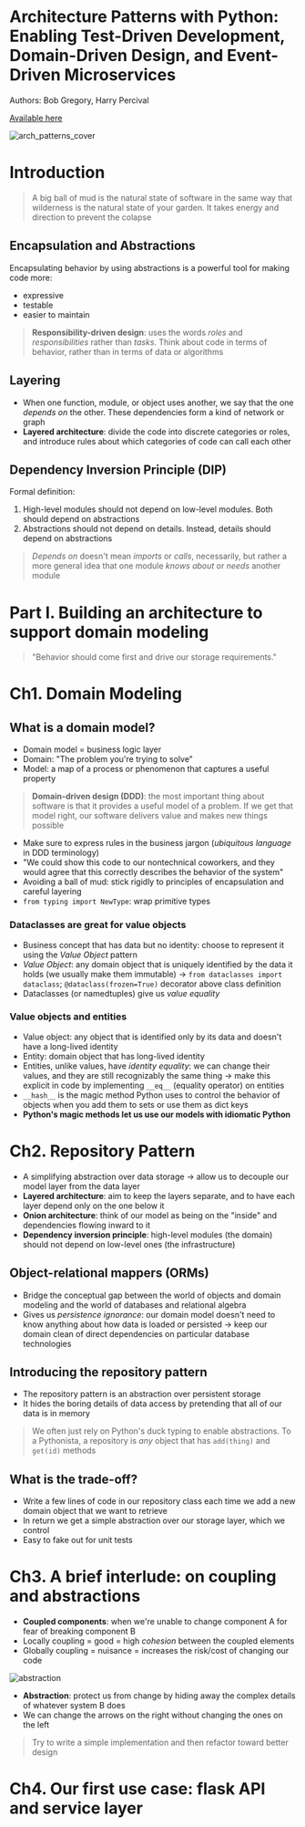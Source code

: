 # Architecture Patterns with Python: Enabling Test-Driven Development, Domain-Driven Design, and Event-Driven Microservices

Authors: Bob Gregory, Harry Percival


[Available here](https://www.cosmicpython.com/)

![arch_patterns_cover](arch_patterns_cover.jpg)

# Introduction

> A big ball of mud is the natural state of software in the same way that wilderness is the natural state of your garden. It takes energy and direction to prevent the colapse

## Encapsulation and Abstractions
Encapsulating behavior by using abstractions is a powerful tool for making code more:
- expressive
- testable
- easier to maintain

> **Responsibility-driven design**: uses the words *roles* and *responsibilities* rather than *tasks*. Think about code in terms of behavior, rather than in terms of data or algorithms

## Layering
- When one function, module, or object uses another, we say that the one *depends on* the other. These dependencies form a kind of network or graph
- **Layered architecture**: divide the code into discrete categories or roles, and introduce rules about which categories of code can call each other

## Dependency Inversion Principle (DIP)
Formal definition:
1. High-level modules should not depend on low-level modules. Both should depend on abstractions
2. Abstractions should not depend on details. Instead, details should depend on abstractions

> *Depends on* doesn't mean *imports* or *calls*, necessarily, but rather a more general idea that one module *knows about* or *needs* another module

# Part I. Building an architecture to support domain modeling

> "Behavior should come first and drive our storage requirements."

# Ch1. Domain Modeling
## What is a domain model?
- Domain model = business logic layer
- Domain: "The problem you're trying to solve"
- Model: a map of a process or phenomenon that captures a useful property

> **Domain-driven design (DDD)**: the most important thing about software is that it provides a useful model of a problem. If we get that model right, our software delivers value and makes new things possible

- Make sure to express rules in the business jargon (*ubiquitous language* in DDD terminology)
- "We could show this code to our nontechnical coworkers, and they would agree that this correctly describes the behavior of the system"
- Avoiding a ball of mud: stick rigidly to principles of encapsulation and careful layering
- `from typing import NewType`: wrap primitive types

### Dataclasses are great for value objects
- Business concept that has data but no identity: choose to represent it using the *Value Object* pattern
- *Value Object*: any domain object that is uniquely identified by the data it holds (we usually make them immutable) -> `from dataclasses import dataclass`; `@dataclass(frozen=True)` decorator above class definition
- Dataclasses (or namedtuples) give us *value equality*

### Value objects and entities
- Value object: any object that is identified only by its data and doesn't have a long-lived identity
- Entity: domain object that has long-lived identity
- Entities, unlike values, have *identity equality*: we can change their values, and they are still recognizably the same thing -> make this explicit in code by implementing `__eq__` (equality operator) on entities
- `__hash__` is the magic method Python uses to control the behavior of objects when you add them to sets or use them as dict keys
- **Python's magic methods let us use our models with idiomatic Python**

# Ch2. Repository Pattern
- A simplifying abstraction over data storage -> allow us to decouple our model layer from the data layer
- **Layered architecture**: aim to keep the layers separate, and to have each layer depend only on the one below it
- **Onion architecture**: think of our model as being on the "inside" and dependencies flowing inward to it
- **Dependency inversion principle**: high-level modules (the domain) should not depend on low-level ones (the infrastructure)

## Object-relational mappers (ORMs)
- Bridge the conceptual gap between the world of objects and domain modeling and the world of databases and relational algebra
- Gives us *persistence ignorance*: our domain model doesn't need to know anything about how data is loaded or persisted -> keep our domain clean of direct dependencies on particular database technologies

## Introducing the repository pattern
- The repository pattern is an abstraction over persistent storage
- It hides the boring details of data access by pretending that all of our data is in memory

> We often just rely on Python's duck typing to enable abstractions. To a Pythonista, a repository is *any* object that has `add(thing)` and `get(id)` methods

## What is the trade-off?
- Write a few lines of code in our repository class each time we add a new domain object that we want to retrieve
- In return we get a simple abstraction over our storage layer, which we control
- Easy to fake out for unit tests

# Ch3. A brief interlude: on coupling and abstractions
- **Coupled components**: when we're unable to change component A for fear of breaking component B
- Locally coupling = good = high *cohesion* between the coupled elements
- Globally coupling = nuisance = increases the risk/cost of changing our code


![abstraction](abstraction.jpeg)
- **Abstraction**: protect us from change by hiding away the complex details of whatever system B does
- We can change the arrows on the right without changing the ones on the left

> Try to write a simple implementation and then refactor toward better design

# Ch4. Our first use case: flask API and service layer
